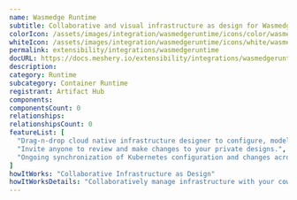 ```yaml
---
name: Wasmedge Runtime
subtitle: Collaborative and visual infrastructure as design for Wasmedge Runtime
colorIcon: /assets/images/integration/wasmedgeruntime/icons/color/wasmedgeruntime-color.svg
whiteIcon: /assets/images/integration/wasmedgeruntime/icons/white/wasmedgeruntime-white.svg
permalink: extensibility/integrations/wasmedgeruntime
docURL: https://docs.meshery.io/extensibility/integrations/wasmedgeruntime
description: 
category: Runtime
subcategory: Container Runtime
registrant: Artifact Hub
components: 
componentsCount: 0
relationships: 
relationshipsCount: 0
featureList: [
  "Drag-n-drop cloud native infrastructure designer to configure, model, and deploy your workloads.",
  "Invite anyone to review and make changes to your private designs.",
  "Ongoing synchronization of Kubernetes configuration and changes across any number of clusters."
]
howItWorks: "Collaborative Infrastructure as Design"
howItWorksDetails: "Collaboratively manage infrastructure with your coworkers synchronously sharing the same designs."
---
```

